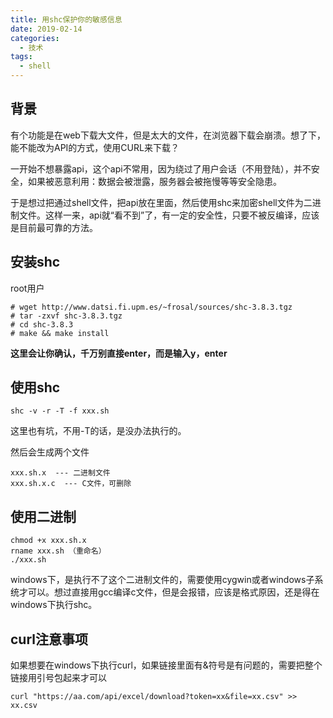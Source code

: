 ```yaml
---
title: 用shc保护你的敏感信息
date: 2019-02-14
categories:
  - 技术
tags: 
  - shell
---
```


## 背景

有个功能是在web下载大文件，但是太大的文件，在浏览器下载会崩溃。想了下，能不能改为API的方式，使用CURL来下载？

一开始不想暴露api，这个api不常用，因为绕过了用户会话（不用登陆），并不安全，如果被恶意利用：数据会被泄露，服务器会被拖慢等等安全隐患。

于是想过把通过shell文件，把api放在里面，然后使用shc来加密shell文件为二进制文件。这样一来，api就“看不到”了，有一定的安全性，只要不被反编译，应该是目前最可靠的方法。


## 安装shc

root用户

```
# wget http://www.datsi.fi.upm.es/~frosal/sources/shc-3.8.3.tgz
# tar -zxvf shc-3.8.3.tgz
# cd shc-3.8.3
# make && make install
```

**这里会让你确认，千万别直接enter，而是输入y，enter**

## 使用shc

```
shc -v -r -T -f xxx.sh
```

这里也有坑，不用-T的话，是没办法执行的。

然后会生成两个文件

```
xxx.sh.x  --- 二进制文件
xxx.sh.x.c  --- C文件，可删除
```


## 使用二进制

```
chmod +x xxx.sh.x
rname xxx.sh （重命名）
./xxx.sh
```

windows下，是执行不了这个二进制文件的，需要使用cygwin或者windows子系统才可以。想过直接用gcc编译c文件，但是会报错，应该是格式原因，还是得在windows下执行shc。

## curl注意事项

如果想要在windows下执行curl，如果链接里面有&符号是有问题的，需要把整个链接用引号包起来才可以

```
curl "https://aa.com/api/excel/download?token=xx&file=xx.csv" >> xx.csv
```